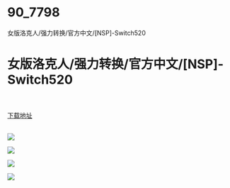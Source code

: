 # 90_7798
女版洛克人/强力转换/官方中文/[NSP]-Switch520
# 女版洛克人/强力转换/官方中文/[NSP]-Switch520
 <br/></br>
[下载地址](https://www.switch520.cc/article/7798 "下载地址")
<br/></br>

<p><strong><span style="color:#D9D9D9"></span></strong></p>
<p><img src="https://www.switch520.cc/muke_img/upload_art_editor_20201212-1_f29dd97c75da808548f652cf1c23b040.jpg"></p>
<p><img src="https://www.switch520.cc/muke_img/upload_art_editor_20201212-1_97a644075b68c8e9e0e3288327a065c5.jpg"></p>
<p><img src="https://www.switch520.cc/muke_img/upload_art_editor_20201212-1_5ebc14eebe2b75837f935a162ad3131b.jpg"></p>
<p><img src="https://www.switch520.cc/muke_img/upload_art_editor_20201212-1_91ef3edb7caccf2ab52ce52e386100d0.jpg"></p>
<p><strong><span style="color:#D9D9D9"><br></span></strong></p>
<p><strong><span style="color:#D9D9D9"><br></span></strong></p>
<p><strong><span style="color:#D9D9D9"><br></span></strong></p>
